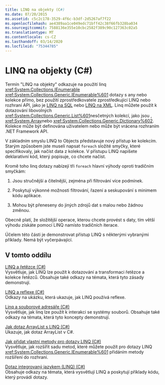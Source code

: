 ```yaml
---
title: LINQ na objekty (C#)
ms.date: 07/20/2015
ms.assetid: c5c2c178-3529-4f6c-b3df-2d5267af7f22
ms.openlocfilehash: ae4389aa1ce049edc71bff42c38f66fb328ba034
ms.sourcegitcommit: 7588136e355e10cbc2582f389c90c127363c02a5
ms.translationtype: MT
ms.contentlocale: cs-CZ
ms.lasthandoff: 03/14/2020
ms.locfileid: "75344785"
---
```

# <a name="linq-to-objects-c"></a>LINQ na objekty (C#)
Termín "LINQ na objekty" odkazuje na použití linq <xref:System.Collections.IEnumerable> <xref:System.Collections.Generic.IEnumerable%601> dotazy s any nebo kolekce přímo, bez použití zprostředkovatele zprostředkující LINQ nebo rozhraní API, jako je [LINQ na SQL](../../../../framework/data/adonet/sql/linq/index.md) nebo [LINQ na XML](./linq-to-xml-overview.md). Linq můžete použít k dotazování libovolných <xref:System.Collections.Generic.List%601>nesčetných kolekcí, jako jsou , <xref:System.Array>nebo <xref:System.Collections.Generic.Dictionary%602>. Kolekce může být definována uživatelem nebo může být vrácena rozhraním .NET Framework API.  
  
 V základním smyslu LINQ to Objects představuje nový přístup ke kolekcím. Starým způsobem jste museli napsat `foreach` složité smyčky, které specifikovaly, jak načíst data z kolekce. V přístupu LINQ napíšete deklarativní kód, který popisuje, co chcete načíst.  
  
 Kromě toho linq dotazy nabízejí tři `foreach` hlavní výhody oproti tradičním smyčkám:  
  
1. Jsou stručnější a čitelnější, zejména při filtrování více podmínek.  
  
2. Poskytují výkonné možnosti filtrování, řazení a seskupování s minimem kódu aplikace.  
  
3. Mohou být přeneseny do jiných zdrojů dat s malou nebo žádnou změnou.  
  
 Obecně platí, že složitější operace, kterou chcete provést s daty, tím větší výhodu získáte pomocí LINQ namísto tradičních iterace.  
  
 Účelem této části je demonstrovat přístup LINQ s některými vybranými příklady. Nemá být vyčerpávající.  
  
## <a name="in-this-section"></a>V tomto oddílu  
 [LINQ a řetězce (C#)](./linq-and-strings.md)  
 Vysvětluje, jak LINQ lze použít k dotazování a transformaci řetězce a kolekce řetězců. Obsahuje také odkazy na témata, která tyto zásady demonstrují.  
  
 [LINQ a reflexe (C#)](how-to-query-an-assembly-s-metadata-with-reflection-linq.md)  
 Odkazy na ukázku, která ukazuje, jak LINQ používá reflexe.  
  
 [Linq a souborové adresáře (C#)](./linq-and-file-directories.md)  
 Vysvětluje, jak linq lze použít k interakci se systémy souborů. Obsahuje také odkazy na témata, která tyto koncepty demonstrují.  
  
 [Jak dotaz ArrayList s LINQ (C#)](./how-to-query-an-arraylist-with-linq.md)  
 Ukazuje, jak dotaz ArrayList v C#.  
  
 [Jak přidat vlastní metody pro dotazy LINQ (C#)](./how-to-add-custom-methods-for-linq-queries.md)  
 Vysvětluje, jak rozšířit sadu metod, které můžete použít pro dotazy LINQ <xref:System.Collections.Generic.IEnumerable%601> přidáním metody rozšíření do rozhraní.  
  
 [Dotaz integrovaný jazykem (LINQ) (C#)](./index.md)  
 Obsahuje odkazy na témata, která vysvětlují LINQ a poskytují příklady kódu, který provádí dotazy.
